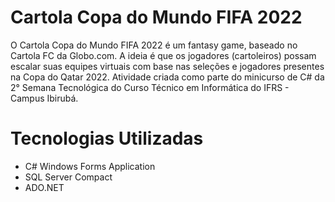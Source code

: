 # Cartola Copa do Mundo FIFA 2022
O Cartola Copa do Mundo FIFA 2022 é um fantasy game, baseado no Cartola FC da Globo.com. A ideia é que os jogadores (cartoleiros) possam escalar suas equipes virtuais com base nas seleções e jogadores presentes na Copa do Qatar 2022. Atividade criada como parte do minicurso de C# da 2° Semana Tecnológica do Curso Técnico em Informática do IFRS - Campus Ibirubá.

# Tecnologias Utilizadas
- C# Windows Forms Application
- SQL Server Compact
- ADO.NET
